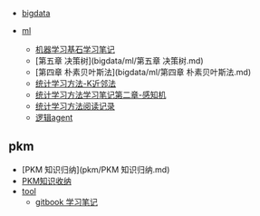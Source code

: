 - [bigdata](bigdata/README.md)

- [ml]()
    - [机器学习基石学习笔记](bigdata/ml/机器学习基石学习笔记.md)
    - [第五章 决策树](bigdata/ml/第五章 决策树.md)
    - [第四章 朴素贝叶斯法](bigdata/ml/第四章 朴素贝叶斯法.md)
    - [统计学习方法-K近邻法](bigdata/ml/统计学习方法-K近邻法.md)
    - [统计学习方法学习笔记第二章-感知机](bigdata/ml/统计学习方法第二章-感知机.md)
    - [统计学习方法阅读记录](bigdata/ml/统计学习方法阅读记录.md)
    - [逻辑agent](bigdata/ml/逻辑agent.md)

## pkm

- [PKM 知识归纳](pkm/PKM 知识归纳.md)
- [PKM知识收纳](pkm/PKM知识收纳.md)
- [tool]()
    - [gitbook 学习笔记](pkm/tool/gitbook学习.md)